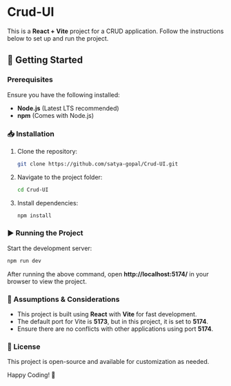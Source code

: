 
# Crud-UI

This is a **React + Vite** project for a CRUD application. Follow the instructions below to set up and run the project.

## 🚀 Getting Started

### Prerequisites
Ensure you have the following installed:
- **Node.js** (Latest LTS recommended)
- **npm** (Comes with Node.js)

### 📥 Installation
1. Clone the repository:
   ```sh
   git clone https://github.com/satya-gopal/Crud-UI.git
   ```
2. Navigate to the project folder:
   ```sh
   cd Crud-UI
   ```
3. Install dependencies:
   ```sh
   npm install
   ```

### ▶️ Running the Project
Start the development server:
```sh
npm run dev
```
After running the above command, open **http://localhost:5174/** in your browser to view the project.

### 📌 Assumptions & Considerations
- This project is built using **React** with **Vite** for fast development.
- The default port for Vite is **5173**, but in this project, it is set to **5174**.
- Ensure there are no conflicts with other applications using port **5174**.

### 📜 License
This project is open-source and available for customization as needed.

Happy Coding! 🚀

